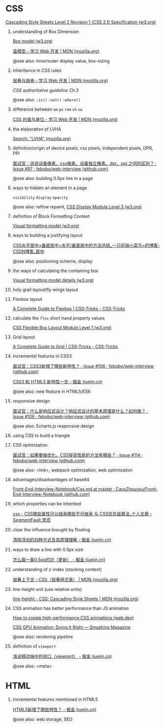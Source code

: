 # CSS

 [Cascading Style Sheets Level 2 Revision 1 (CSS 2.1) Specification (w3.org)](https://www.w3.org/TR/2011/REC-CSS2-20110607/#minitoc) 

1. understanding of Box Dimension

    [Box model (w3.org)](https://www.w3.org/TR/2011/REC-CSS2-20110607/box.html#box-model) 

    [盒模型 - 学习 Web 开发 | MDN (mozilla.org)](https://developer.mozilla.org/zh-CN/docs/Learn/CSS/Building_blocks/The_box_model#块级盒子（block_box）和_内联盒子（inline_box）) 

   @see also: inner/outer display value, box-sizing

2. inheritance in CSS rules

    [层叠与继承 - 学习 Web 开发 | MDN (mozilla.org)](https://developer.mozilla.org/zh-CN/docs/Learn/CSS/Building_blocks/Cascade_and_inheritance) 

   *CSS authoritative guideline Ch.3*

   @see also: `:is()` `:not()` `:where()`

3. difference between `em` `px` `rem` `vh` `vw`

    [CSS 的值与单位 - 学习 Web 开发 | MDN (mozilla.org)](https://developer.mozilla.org/zh-CN/docs/Learn/CSS/Building_blocks/Values_and_units) 

4. the elaboration of LVHA

    [Search: "LVHA" (mozilla.org)](https://developer.mozilla.org/en-US/search?q=LVHA) 

5. definition/origin of device pixels, css pixels, independent pixels, DPR, PPI

    [面试官：说说设备像素、css像素、设备独立像素、dpr、ppi 之间的区别？ · Issue #97 · febobo/web-interview (github.com)](https://github.com/febobo/web-interview/issues/97) 

   @see also: building 0.5px line in a page

6. ways to hidden an element in a page

   `visibility` `display` `opacity`

   @see also: reflow repaint,  [CSS Display Module Level 3 (w3.org)](https://www.w3.org/TR/css-display-3/#visibility) 

7. definition of Block Formatting Context

    [Visual formatting model (w3.org)](https://www.w3.org/TR/2011/REC-CSS2-20110607/visuren.html#q9.0) 

8. ways to building a justifying layout

    [CSS水平居中+垂直居中+水平/垂直居中的方法总结_一只前端小菜鸟~的博客-CSDN博客_居中](https://blog.csdn.net/weixin_37580235/article/details/82317240) 

   @see also: positioning scheme, display

9. the ways of calculating the containing box

    [Visual formatting model details (w3.org)](https://www.w3.org/TR/2011/REC-CSS2-20110607/visudet.html#q10.1) 

10. holy grail layout/fly wings layout

11. Flexbox layout

     [A Complete Guide to Flexbox | CSS-Tricks - CSS-Tricks](https://css-tricks.com/snippets/css/a-guide-to-flexbox/) 

12. calculate the `flex` short hand property values

    [CSS Flexible Box Layout Module Level 1 (w3.org)](https://www.w3.org/TR/css-flexbox-1/#flex-property) 

13. Grid layout

     [A Complete Guide to Grid | CSS-Tricks - CSS-Tricks](https://css-tricks.com/snippets/css/complete-guide-grid/) 

14. incremental features in CSS3

     [面试官：CSS3新增了哪些新特性？ · Issue #106 · febobo/web-interview (github.com)](https://github.com/febobo/web-interview/issues/106) 

     [CSS3 和 HTML5 新特性一览 - 掘金 (juejin.cn)](https://juejin.cn/post/6844903829679390728) 

    @see also: new feature in HTML5/ES6

15. responsive design

     [面试官：什么是响应式设计？响应式设计的基本原理是什么？如何做？ · Issue #108 · febobo/web-interview (github.com)](https://github.com/febobo/web-interview/issues/108) 

    @see also: Echarts.js responsive design

16. using CSS to build a triangle

17. CSS optimization

     [面试官：如果要做优化，CSS提高性能的方法有哪些？ · Issue #114 · febobo/web-interview (github.com)](https://github.com/febobo/web-interview/issues/114) 

    @see also: <link\>, webpack optimization, web optimization

18. advantages/disadvantages of base64

     [Front-End-Interview-Notebook/Css.md at master · CavsZhouyou/Front-End-Interview-Notebook (github.com)](https://github.com/CavsZhouyou/Front-End-Interview-Notebook/blob/master/Css/Css.md#24简单介绍使用图片-base64-编码的优点和缺点) 

19. which properties can be inherited

     [css - CSS哪些属性可以继承哪些不可继承 与 CSS优先级算法_个人文章 - SegmentFault 思否](https://segmentfault.com/a/1190000018411761) 

20. clear the influence brought by floating

     [清除浮动的四种方式及其原理理解 - 掘金 (juejin.cn)](https://juejin.cn/post/6844903504545316877) 

21. ways to draw a line with 0.5px size

     [怎么画一条0.5px的边（更新） - 掘金 (juejin.cn)](https://juejin.cn/post/6844903582370643975) 

22. understanding of z-index (stacking context)

     [层叠上下文 - CSS（层叠样式表） | MDN (mozilla.org)](https://developer.mozilla.org/zh-CN/docs/Web/CSS/CSS_Positioning/Understanding_z_index/The_stacking_context) 

23. line-height unit (use relative units)

     [line-height - CSS: Cascading Style Sheets | MDN (mozilla.org)](https://developer.mozilla.org/en-US/docs/Web/CSS/line-height#values) 

24. CSS animation has better performance than JS animation

     [How to create high-performance CSS animations (web.dev)](https://web.dev/animations-guide/#browser-compatibility) 

     [CSS GPU Animation: Doing It Right — Smashing Magazine](https://www.smashingmagazine.com/2016/12/gpu-animation-doing-it-right/) 

    @see also: rendering pipeline

25. definition of `viewport`

     [浅谈移动端中的视口（viewport） - 掘金 (juejin.cn)](https://juejin.cn/post/6844903687240810509#heading-0) 

    @see also: <meta\>

# HTML

1. incremental features mentioned in HTML5

    [HTML5新增了哪些特性？ - 掘金 (juejin.cn)](https://juejin.cn/post/6988039257587712008) 

   @see also: web storage, SEO